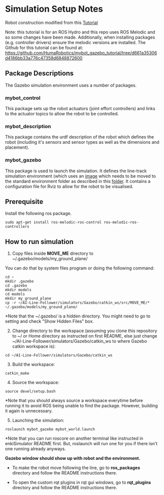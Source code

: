 # Simulation Setup Notes

Robot construction modified from this [Tutorial](https://www.generationrobots.com/blog/en/robotic-simulation-scenarios-with-gazebo-and-ros/)

Note: this tutorial is for an ROS Hydro and this repo uses ROS Melodic and so some changes have been made. Additionally, when installing packages (e.g. controller drivers) ensure the melodic versions are installed. The Github for this tutorial can be found at: https://github.com/HumaRobotics/mybot_gazebo_tutorial/tree/d661a35306d4186bb33a776c47358d6848872600

## Package Descriptions
The Gazebo simulation environment uses a number of packages.

### mybot_control
This package sets up the robot actuators (joint effort controllers) and links to the actuator topics to allow the robot to be controlled.

### mybot_description
This package contains the urdf description of the robot which defines the robot (including it's sensors and sensor types as well as the dimensions and placement). 

### mybot_gazebo
This package is used to launch the simulation. It defines the line-track simulation environment (which uses an [image](https://github.com/a2198699s/AI-Line-Follower/blob/master/simulators/Gazebo/catkin_ws/src/MOVE_ME/materials/textures/MyImage.png) which needs to be moved to the standard environment folder as described in this [folder](https://github.com/a2198699s/AI-Line-Follower/tree/master/simulators/Gazebo/catkin_ws/src/MOVE_ME). It contains a configuration file for Rviz to allow for the robot to be visualised.

## Prerequisite

Install the following ros package.
```
sudo apt-get install ros-melodic-ros-control ros-melodic-ros-controllers
```

## How to run simulation

1. Copy files inside __MOVE_ME__ directory to ~/.gazebo/models/my_ground_plane/

You can do that by system files program or doing the following command:
```
cd ~
mkdir .gazebo
cd .gazebo
mkdir models
cd models
mkdir my_ground_plane
cp -r ~/AI-Line-Follower/simulators/Gazebo/catkin_ws/src/MOVE_ME/* ~/.gazebo/models/my_ground_plane/
```
*Note that the ~/.gazebo/ is a hidden directory. You might need to go to setting and check "Show Hidden Files" box.

2. Change directory to the workspace (assuming you clone this repository to ~/ or Home directory as instructed on first README, else just change ~/AI-Line-Follower/simulators/Gazebo/catkin_ws to where Gazebo catkin workspace is):
```
cd ~/AI-Line-Follower/simulators/Gazebo/catkin_ws
```
3. Build the workspace:
```
catkin_make
```
4. Source the workspace:
```
source devel/setup.bash
```
*Note that you should always source a workspace everytime before running it to avoid ROS being unable to find the package. However, building it again is unnecessary.

5. Launching the simulation:
```
roslaunch mybot_gazebo mybot_world.launch
```
*Note that you can run roscore on another terminal like instructed in enkiSimulator README first. But, roslaunch will run one for you if there isn't one running already anyways.

__Gazebo window should show up with robot and the environment.__
* To make the robot move following the line, go to __ros_packages__ directory and follow the README instructions there.

* To open the custom rqt plugins in rqt gui windows, go to __rqt_plugins__ directory and follow the README instructions there.
